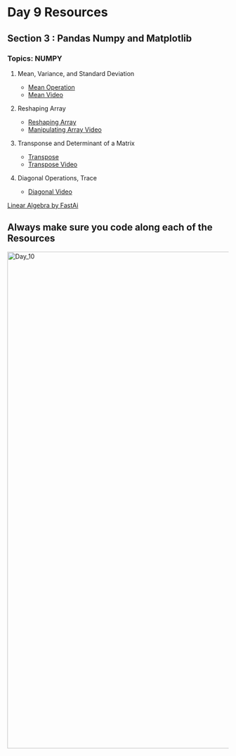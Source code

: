 # Day 9 Resources 

## Section 3 : Pandas Numpy and Matplotlib

### Topics: NUMPY
1. Mean, Variance, and Standard Deviation
    * [Mean Operation](https://www.geeksforgeeks.org/compute-the-mean-standard-deviation-and-variance-of-a-given-numpy-array/#:~:text=In%20NumPy%2C%20we%20can%20compute,%2C%20standard%20deviation%2C%20and%20variance.)
    * [Mean Video](https://www.youtube.com/watch?v=lMVB2HvDyog)

2. Reshaping Array
    * [Reshaping Array](https://www.machinelearningplus.com/python/numpy-reshape/)
    * [Manipulating Array Video](https://www.youtube.com/watch?v=KehyltXMrZE)

3. Transponse and Determinant of a Matrix
    * [Transpose](https://www.guru99.com/python-matrix.html)
    * [Transpose Video](https://www.youtube.com/watch?v=z_HSnmnDVgA)

3. Diagonal Operations, Trace
    * [Diagonal Video](https://www.youtube.com/watch?v=Kg-4ayFbO0s)

[Linear Algebra by FastAi](https://www.youtube.com/playlist?list=PLtmWHNX-gukIc92m1K0P6bIOnZb-mg0hY)

## Always make sure you code along each of the Resources 

<img width="1128" alt="Day_10" src="https://user-images.githubusercontent.com/58959180/194005947-59399512-51c8-41e5-bbb5-231f9b8e5868.jpeg">
